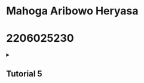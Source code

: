 # Mahoga Aribowo Heryasa

# 2206025230

<details>
<summary><b><h2>Tutorial 5</h2></b></summary>

## Jmeter Table Report dan Test Result

### `/all-student`
 
- Jmeter table report

    <img src="src/image/all-student.jpg" alt="all-student Jmeter"></img>

- Test result

  <img src="src/image/testresult1.jpg" alt="all-student testresult1.jtl"></img>


### `/all-student-name`

- Jmeter table report

  <img src="src/image/all-student-name.jpg" alt="all-student-name Jmeter"></img>

- Test result

  <img src="src/image/testresult2.jpg" alt="all-student-name testresult2.jtl"></img>


### `/higest-gpa`

- Jmeter table report

  <img src="src/image/higest-gpa.jpg" alt="higest-gpa Jmeter"></img>

- Test result

  <img src="src/image/testresult3.jpg" alt="higest-gpa testresult3.jtl"></img>
</details>